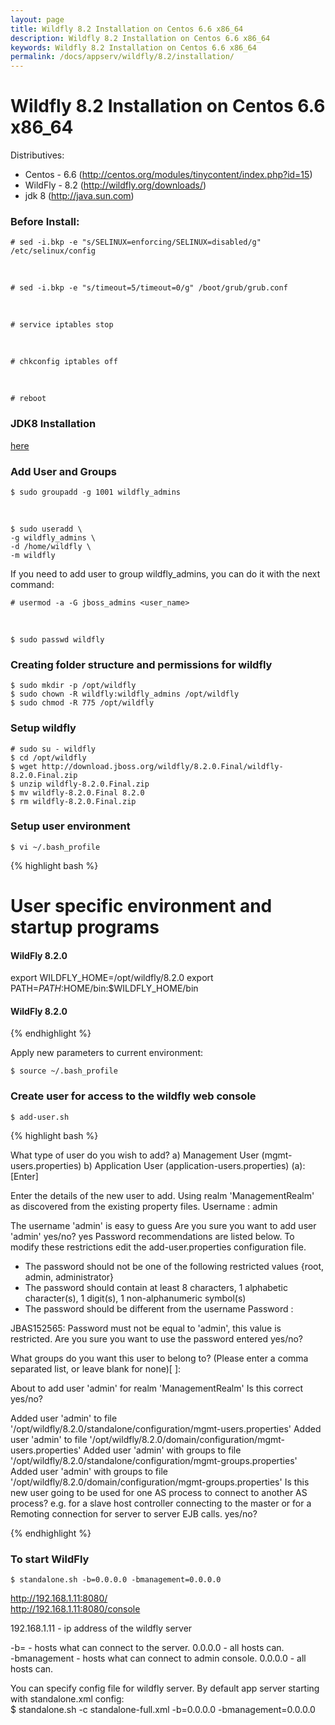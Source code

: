 ```yaml
---
layout: page
title: Wildfly 8.2 Installation on Centos 6.6 x86_64
description: Wildfly 8.2 Installation on Centos 6.6 x86_64
keywords: Wildfly 8.2 Installation on Centos 6.6 x86_64
permalink: /docs/appserv/wildfly/8.2/installation/
---
```


# Wildfly 8.2 Installation on Centos 6.6 x86_64

Distributives:

-   Centos - 6.6 (http://centos.org/modules/tinycontent/index.php?id=15)
-   WildFly - 8.2 (http://wildfly.org/downloads/)
-   jdk 8 (http://java.sun.com)

### Before Install:

    # sed -i.bkp -e "s/SELINUX=enforcing/SELINUX=disabled/g" /etc/selinux/config

<br/>

    # sed -i.bkp -e "s/timeout=5/timeout=0/g" /boot/grub/grub.conf

<br/>

    # service iptables stop

<br/>

    # chkconfig iptables off

<br/>

    # reboot

### JDK8 Installation

<a href="/devtools/jdk/setup/linux/">here</a>

### Add User and Groups

    $ sudo groupadd -g 1001 wildfly_admins

<br/>

    $ sudo useradd \
    -g wildfly_admins \
    -d /home/wildfly \
    -m wildfly

If you need to add user to group wildfly_admins, you can do it with the next command:

    # usermod -a -G jboss_admins <user_name>

<br/>

    $ sudo passwd wildfly

### Creating folder structure and permissions for wildfly

    $ sudo mkdir -p /opt/wildfly
    $ sudo chown -R wildfly:wildfly_admins /opt/wildfly
    $ sudo chmod -R 775 /opt/wildfly

### Setup wildfly

    # sudo su - wildfly
    $ cd /opt/wildfly
    $ wget http://download.jboss.org/wildfly/8.2.0.Final/wildfly-8.2.0.Final.zip
    $ unzip wildfly-8.2.0.Final.zip
    $ mv wildfly-8.2.0.Final 8.2.0
    $ rm wildfly-8.2.0.Final.zip

### Setup user environment

    $ vi ~/.bash_profile

{% highlight bash %}

# User specific environment and startup programs

#### WildFly 8.2.0

export WILDFLY_HOME=/opt/wildfly/8.2.0
export PATH=$PATH:$HOME/bin:$WILDFLY_HOME/bin

#### WildFly 8.2.0

{% endhighlight %}

Apply new parameters to current environment:

    $ source ~/.bash_profile

### Create user for access to the wildfly web console

    $ add-user.sh

{% highlight bash %}

What type of user do you wish to add?
a) Management User (mgmt-users.properties)
b) Application User (application-users.properties)
(a): [Enter]

Enter the details of the new user to add.
Using realm 'ManagementRealm' as discovered from the existing property files.
Username : admin

The username 'admin' is easy to guess
Are you sure you want to add user 'admin' yes/no? yes
Password recommendations are listed below. To modify these restrictions edit the add-user.properties configuration file.

-   The password should not be one of the following restricted values {root, admin, administrator}
-   The password should contain at least 8 characters, 1 alphabetic character(s), 1 digit(s), 1 non-alphanumeric symbol(s)
-   The password should be different from the username
    Password :

JBAS152565: Password must not be equal to 'admin', this value is restricted.
Are you sure you want to use the password entered yes/no?

What groups do you want this user to belong to? (Please enter a comma separated list, or leave blank for none)[ ]:

About to add user 'admin' for realm 'ManagementRealm'
Is this correct yes/no?

Added user 'admin' to file '/opt/wildfly/8.2.0/standalone/configuration/mgmt-users.properties'
Added user 'admin' to file '/opt/wildfly/8.2.0/domain/configuration/mgmt-users.properties'
Added user 'admin' with groups to file '/opt/wildfly/8.2.0/standalone/configuration/mgmt-groups.properties'
Added user 'admin' with groups to file '/opt/wildfly/8.2.0/domain/configuration/mgmt-groups.properties'
Is this new user going to be used for one AS process to connect to another AS process?
e.g. for a slave host controller connecting to the master or for a Remoting connection for server to server EJB calls.
yes/no?

{% endhighlight %}

### To start WildFly

    $ standalone.sh -b=0.0.0.0 -bmanagement=0.0.0.0

http://192.168.1.11:8080/  
http://192.168.1.11:8080/console

192.168.1.11 - ip address of the wildfly server

-b= - hosts what can connect to the server. 0.0.0.0 - all hosts can.  
-bmanagement - hosts what can connect to admin console. 0.0.0.0 - all hosts can.

You can specify config file for wildfly server. By default app server starting with standalone.xml config:  
$ standalone.sh -c standalone-full.xml -b=0.0.0.0 -bmanagement=0.0.0.0

